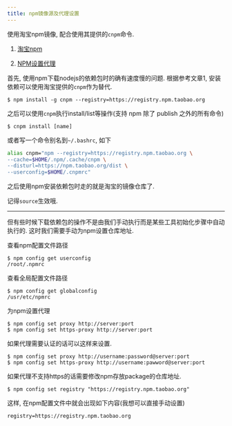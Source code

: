 ```yaml
---
title: npm镜像源及代理设置
---
```



使用淘宝npm镜像, 配合使用其提供的`cnpm`命令.

1. [淘宝npm](https://npm.taobao.org/)

2. [NPM设置代理](https://my.oschina.net/deathdealer/blog/208919)

首先, 使用npm下载nodejs的依赖包时的确有速度慢的问题. 根据参考文章1, 安装依赖可以使用淘宝提供的`cnpm`作为替代. 

```
$ npm install -g cnpm --registry=https://registry.npm.taobao.org
```

之后可以使用`cnpm`执行install/list等操作(支持 npm 除了 publish 之外的所有命令)

```
$ cnpm install [name]
```

或者写一个命令别名到`~/.bashrc`, 如下

```bash
alias cnpm="npm --registry=https://registry.npm.taobao.org \
--cache=$HOME/.npm/.cache/cnpm \
--disturl=https://npm.taobao.org/dist \
--userconfig=$HOME/.cnpmrc"
```

之后使用npm安装依赖包时走的就是淘宝的镜像仓库了.

记得`source`生效哦.

------

但有些时候下载依赖包的操作不是由我们手动执行而是某些工具初始化步骤中自动执行的. 这时我们需要手动为npm设置仓库地址.

查看npm配置文件路径

```
$ npm config get userconfig
/root/.npmrc
```

查看全局配置文件路径

```
$ npm config get globalconfig
/usr/etc/npmrc
```

为npm设置代理

```
$ npm config set proxy http://server:port
$ npm config set https-proxy http://server:port
```

如果代理需要认证的话可以这样来设置.

```
$ npm config set proxy http://username:password@server:port
$ npm config set https-proxy http://username:pawword@server:port
```

如果代理不支持https的话需要修改npm存放package的仓库地址.

```
$ npm config set registry "https://registry.npm.taobao.org"
```

这样, 在npm配置文件中就会出现如下内容(我想可以直接手动设置)

```
registry=https://registry.npm.taobao.org
```